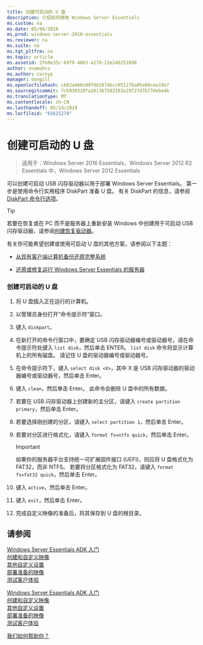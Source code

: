 ```yaml
---
title: 创建可启动的 U 盘
description: 介绍如何使用 Windows Server Essentials
ms.custom: na
ms.date: 05/04/2018
ms.prod: windows-server-2016-essentials
ms.reviewer: na
ms.suite: na
ms.tgt_pltfrm: na
ms.topic: article
ms.assetid: 2fe8e35c-69f9-40b3-a270-22e2402510d8
author: nnamuhcs
ms.author: coreyp
manager: dongill
ms.openlocfilehash: cb62a460c09fdb2874bcc051176a05e88cee19e7
ms.sourcegitcommit: 7cb939320fa2613b7582163a19727d7b77debe4b
ms.translationtype: MT
ms.contentlocale: zh-CN
ms.lasthandoff: 05/14/2019
ms.locfileid: "65621278"
---
```

# <a name="create-a-bootable-usb-flash-drive"></a>创建可启动的 U 盘

>适用于：Windows Server 2016 Essentials，Windows Server 2012 R2 Essentials 中，Windows Server 2012 Essentials

可以创建可启动 USB 闪存驱动器以用于部署 Windows Server Essentials。 第一步是使用命令行实用程序 DiskPart 准备 U 盘。 有关 DiskPart 的信息，请参阅 [DiskPart 命令行选项](https://go.microsoft.com/fwlink/?LinkId=207073)。  


> [!TIP]
> 若要在恢复或在 PC 而不是服务器上重新安装 Windows 中创建用于可启动 USB 闪存驱动器，请参阅[创建恢复驱动器](https://support.microsoft.com/help/4026852/windows-create-a-recovery-drive)。
  
 有关你可能希望创建或使用可启动 U 盘的其他方案，请参阅以下主题：  
  
-   [从现有客户端计算机备份还原完整系统](../manage/restore-a-full-system-from-an-existing-client-computer-backup.md)  
  
-   [还原或修复运行 Windows Server Essentials 的服务器](../manage/restore-or-repair-your-server-running-windows-server-essentials.md)  

  
### <a name="to-create-a-bootable-usb-flash-drive"></a>创建可启动的 U 盘  
  
1.  将 U 盘插入正在运行的计算机。  
  
2.  以管理员身份打开“命令提示符”窗口。  
  
3.  键入 `diskpart`。  
  
4.  在新打开的命令行窗口中，要确定 USB 闪存驱动器编号或驱动器号，请在命令提示符处键入 `list disk`，然后单击 ENTER。 `list disk` 命令将显示计算机上的所有磁盘。 请记住 U 盘的驱动器编号或驱动器号。  
  
5.  在命令提示符下，键入 `select disk <X>`，其中 X 是 USB 闪存驱动器的驱动器编号或驱动器号，然后单击 Enter。  
  
6.  键入 `clean`，然后单击 Enter。 此命令会删除 U 盘中的所有数据。  
  
7.  若要在 USB 闪存驱动器上创建新的主分区，请键入 `create partition primary`，然后单击 Enter。  
  
8.  若要选择刚创建的分区，请键入 `select partition 1`，然后单击 Enter。  
  
9. 若要对分区进行格式化，请键入 `format fs=ntfs quick`，然后单击 Enter。  
  
    > [!IMPORTANT]
    >  如果你的服务器平台支持统一可扩展固件接口 (UEFI)，则应将 U 盘格式化为 FAT32，而非 NTFS。 若要将分区格式化为 FAT32，请键入 `format fs=fat32 quick`，然后单击 Enter。  
  
10. 键入 `active`，然后单击 Enter。  
  
11. 键入 `exit`，然后单击 Enter。  
  
12. 完成自定义映像的准备后，将其保存到 U 盘的根目录。  
  
## <a name="see-also"></a>请参阅  

 [Windows Server Essentials ADK 入门](Getting-Started-with-the-Windows-Server-Essentials-ADK.md)   
 [创建和自定义映像](Creating-and-Customizing-the-Image.md)   
 [其他自定义设置](Additional-Customizations.md)   
 [部署准备的映像](Preparing-the-Image-for-Deployment.md)   
 [测试客户体验](Testing-the-Customer-Experience.md)   

 [Windows Server Essentials ADK 入门](../install/Getting-Started-with-the-Windows-Server-Essentials-ADK.md)   
 [创建和自定义映像](../install/Creating-and-Customizing-the-Image.md)   
 [其他自定义设置](../install/Additional-Customizations.md)   
 [部署准备的映像](../install/Preparing-the-Image-for-Deployment.md)   
 [测试客户体验](../install/Testing-the-Customer-Experience.md)   

 [我们如何帮助你？](https://windows.microsoft.com/windows/support)
